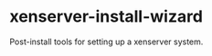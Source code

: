 xenserver-install-wizard
========================

Post-install tools for setting up a xenserver system.
